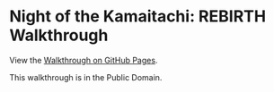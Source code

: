 # Night of the Kamaitachi: REBIRTH Walkthrough

View the [Walkthrough on GitHub Pages](https://rfx01.github.io/night-of-the-kamaitachi-rebirth-walkthrough/walkthrough.html).

This walkthrough is in the Public Domain.